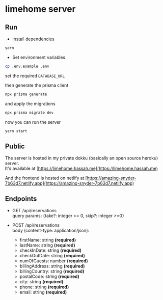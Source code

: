 # limehome server

## Run

- Install dependencies

```bash
yarn
```

- Set environment variables

```bash
cp .env.example .env
```

set the required `DATABASE_URL`

then generate the prisma client

```bash
npx prisma generate
```

and apply the migrations

```bash
npx prisma migrate dev
```

now you can run the server

```bash
yarn start
```

## Public

The server is hosted in my private dokku (basically an open source heroku) server.  
It's available at [https://limehome.hassah.me](https://limehome.hassah.me)

And the frontend is hosted on netlify at [https://amazing-snyder-7b63d7.netlify.app](https://amazing-snyder-7b63d7.netlify.app)

## Endpoints

- GET /api/reservations  
  query params: {take?: integer >= 0, skip?: integer >=0}

- POST /api/reservations  
  body (content-type: application/json):
  - firstName: string **(required)**
  - lastName: string **(required)**
  - checkInDate: string **(required)**
  - checkOutDate: string **(required)**
  - numOfGuests: number **(required)**
  - billingAddress: string **(required)**
  - billingCountry: string **(required)**
  - postalCode: string **(required)**
  - city: string **(required)**
  - phone: string **(required)**
  - email: string **(required)**
